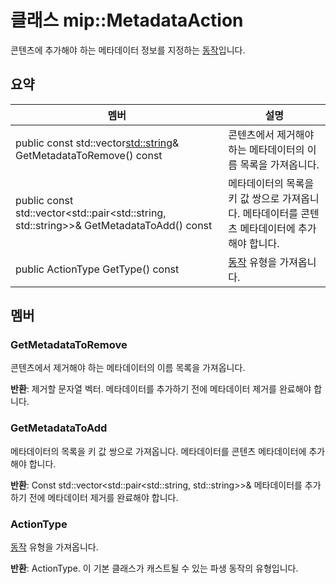 # <a name="class-mipmetadataaction"></a>클래스 mip::MetadataAction 
콘텐츠에 추가해야 하는 메타데이터 정보를 지정하는 [동작](class_mip_action.md)입니다.
  
## <a name="summary"></a>요약
 멤버                        | 설명                                
--------------------------------|---------------------------------------------
public const std::vector<std::string>& GetMetadataToRemove() const  |  콘텐츠에서 제거해야 하는 메타데이터의 이름 목록을 가져옵니다.
public const std::vector<std::pair<std::string, std::string>>& GetMetadataToAdd() const  |  메타데이터의 목록을 키 값 쌍으로 가져옵니다. 메타데이터를 콘텐츠 메타데이터에 추가해야 합니다.
 public ActionType GetType() const  |  [동작](class_mip_action.md) 유형을 가져옵니다.
  
## <a name="members"></a>멤버
  
### <a name="getmetadatatoremove"></a>GetMetadataToRemove
콘텐츠에서 제거해야 하는 메타데이터의 이름 목록을 가져옵니다.

  
**반환**: 제거할 문자열 벡터. 메타데이터를 추가하기 전에 메타데이터 제거를 완료해야 합니다.
  
### <a name="getmetadatatoadd"></a>GetMetadataToAdd
메타데이터의 목록을 키 값 쌍으로 가져옵니다. 메타데이터를 콘텐츠 메타데이터에 추가해야 합니다.

  
**반환**: Const std::vector<std::pair<std::string, std::string>>& 메타데이터를 추가하기 전에 메타데이터 제거를 완료해야 합니다.
  
### <a name="actiontype"></a>ActionType
[동작](class_mip_action.md) 유형을 가져옵니다.

  
**반환**: ActionType. 이 기본 클래스가 캐스트될 수 있는 파생 동작의 유형입니다.